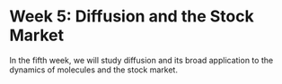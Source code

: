Week 5: Diffusion and the Stock Market
=======================

In the fifth week, we will study diffusion and its broad application to the dynamics of molecules and the stock market.


